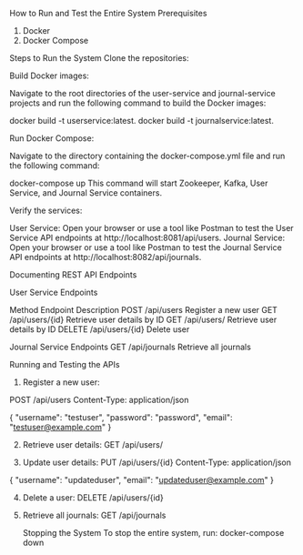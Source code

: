 How to Run and Test the Entire System
Prerequisites
1. Docker
2. Docker Compose

Steps to Run the System
Clone the repositories:

Build Docker images:

Navigate to the root directories of the user-service and journal-service projects and run the following command to build the Docker images:

docker build -t userservice:latest.
docker build -t journalservice:latest.


Run Docker Compose:

Navigate to the directory containing the docker-compose.yml file and run the following command:

docker-compose up
This command will start Zookeeper, Kafka, User Service, and Journal Service containers.

Verify the services:

User Service: Open your browser or use a tool like Postman to test the User Service API endpoints at http://localhost:8081/api/users.
Journal Service: Open your browser or use a tool like Postman to test the Journal Service API endpoints at http://localhost:8082/api/journals.


Documenting REST API Endpoints

User Service Endpoints

Method	Endpoint	Description
POST	  /api/users	Register a new user
GET	    /api/users/{id}	Retrieve user details by ID
GET	    /api/users/ Retrieve user details by ID
DELETE	/api/users/{id}	Delete user


Journal Service Endpoints
GET	    /api/journals	Retrieve all journals





Running and Testing the APIs

1. Register a new user:

POST /api/users 
Content-Type: application/json

{
    "username": "testuser",
    "password": "password",
    "email": "testuser@example.com"
}

2. Retrieve user details:
   GET /api/users/

3. Update user details:
PUT /api/users/{id}
Content-Type: application/json

{
    "username": "updateduser",
    "email": "updateduser@example.com"
}

4. Delete a user:
DELETE /api/users/{id}

5. Retrieve all journals:
   GET /api/journals



   Stopping the System
To stop the entire system, run:
docker-compose down
